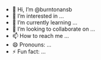 - 👋 Hi, I’m @burntonansb
- 👀 I’m interested in ...
- 🌱 I’m currently learning ...
- 💞️ I’m looking to collaborate on ...
- 📫 How to reach me ...
- 😄 Pronouns: ...
- ⚡ Fun fact: ...

<!---
burntonansb/burntonansb is a ✨ special ✨ repository because its `README.md` (this file) appears on your GitHub profile.
You can click the Preview link to take a look at your changes.
--->
